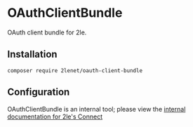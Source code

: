 # OAuthClientBundle

OAuth client bundle for 2le.

## Installation

```composer require 2lenet/oauth-client-bundle```

## Configuration

OAuthClientBundle is an internal tool; please view the [internal documentation for 2le's Connect](https://git.2le.net/2le/connect/-/blob/master/doc/client.md)

